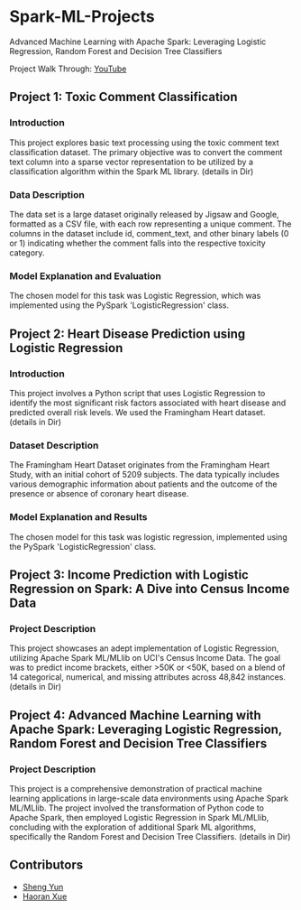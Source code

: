 # Spark-ML-Projects
Advanced Machine Learning with Apache Spark: Leveraging Logistic Regression, Random Forest and Decision Tree Classifiers

Project Walk Through: [YouTube](https://youtu.be/4reaO3hOxz8)

## Project 1: Toxic Comment Classification

### Introduction

This project explores basic text processing using the toxic comment text classification dataset. The primary objective was to convert the comment text column into a sparse vector representation to be utilized by a classification algorithm within the Spark ML library. (details in Dir)

### Data Description

The data set is a large dataset originally released by Jigsaw and Google, formatted as a CSV file, with each row representing a unique comment. The columns in the dataset include id, comment_text, and other binary labels (0 or 1) indicating whether the comment falls into the respective toxicity category. 

### Model Explanation and Evaluation

The chosen model for this task was Logistic Regression, which was implemented using the PySpark 'LogisticRegression' class. 

## Project 2: Heart Disease Prediction using Logistic Regression

### Introduction

This project involves a Python script that uses Logistic Regression to identify the most significant risk factors associated with heart disease and predicted overall risk levels. We used the Framingham Heart dataset. (details in Dir)

### Dataset Description

The Framingham Heart Dataset originates from the Framingham Heart Study, with an initial cohort of 5209 subjects. The data typically includes various demographic information about patients and the outcome of the presence or absence of coronary heart disease.

### Model Explanation and Results

The chosen model for this task was logistic regression, implemented using the PySpark 'LogisticRegression' class.

## Project 3: Income Prediction with Logistic Regression on Spark: A Dive into Census Income Data

### Project Description

This project showcases an adept implementation of Logistic Regression, utilizing Apache Spark ML/MLlib on UCI's Census Income Data. The goal was to predict income brackets, either >50K or <50K, based on a blend of 14 categorical, numerical, and missing attributes across 48,842 instances. (details in Dir)

## Project 4: Advanced Machine Learning with Apache Spark: Leveraging Logistic Regression, Random Forest and Decision Tree Classifiers

### Project Description

This project is a comprehensive demonstration of practical machine learning applications in large-scale data environments using Apache Spark ML/MLlib. The project involved the transformation of Python code to Apache Spark, then employed Logistic Regression in Spark ML/MLlib, concluding with the exploration of additional Spark ML algorithms, specifically the Random Forest and Decision Tree Classifiers. (details in Dir)

## Contributors

- [Sheng Yun](https://github.com/nickShengY)
- [Haoran Xue](https://github.com/xhinini)



